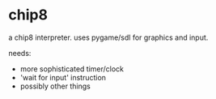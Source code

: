 # chip8
a chip8 interpreter.  uses pygame/sdl for graphics and input.

needs:
 - more sophisticated timer/clock
 - 'wait for input' instruction
 - possibly other things
